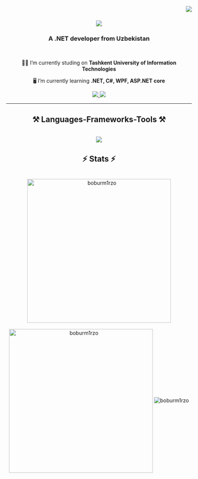 <img align="right" src="https://visitor-badge.laobi.icu/badge?page_id=Boburmirzo" />

<h1 align="center">
    <img src="https://readme-typing-svg.herokuapp.com/?font=Righteous&size=35&center=true&vCenter=true&width=500&height=70&duration=5000&lines=Hi+There!+👋;+I'm+Boburmirzo!;+Welcom+to+my+github+page!" />
</h1>

<h3 align="center">A .NET developer from Uzbekistan</h3>

<br/>

<div align="center">
 
 👨‍🎓 I’m currently studing on **Tashkent University of Information Technologies**
 
 🖥️ I’m currently learning **.NET, C#, WPF, ASP.NET core**

 </div>

 <div align="center"> 
  <a href="mailto:boburbobyev3@gmail.com">
    <img src="https://img.shields.io/badge/Gmail-333333?style=for-the-badge&logo=gmail&logoColor=red" />
  </a>
  <a href="https://linkedin.com/in/Boburm1rzo-Boboyev" target="_blank">
    <img src="https://img.shields.io/badge/LinkedIn-0077B5?style=for-the-badge&logo=linkedin&logoColor=white" target="_blank" />
  </a>
 
</div>
 <hr/>

 <h2 align="center">⚒️ Languages-Frameworks-Tools ⚒️</h2>
<br/>
<div align=center>
    <img src="https://skillicons.dev/icons?i=cs,dotnet,github,postgres,visualstudio,windows,mysql,postman" />
  </div>
  <h2 align="center">⚡ Stats ⚡</h2>
  <br/>
<div align=center>
   <img align=center width=390 src="https://github-readme-stats.vercel.app/api/top-langs?username=boburm1rzo&show_icons=true&locale=en&layout=compact&theme=react&border_radius=10&size_weight=0.5&count_weight=0.5" alt="boburm1rzo" />
</div>
    <br/>
<div align=center>
    <img width=390 align=center  src="https://github-readme-stats.vercel.app/api?username=boburm1rzo&count_private=true&show_icons=true&locale=en&theme=react&rank_icon=github&border_radius=10" alt="boburm1rzo" />
    <img  src="https://github-readme-streak-stats.herokuapp.com/?user=boburm1rzo&count_private=true&theme=react&border_radius=10" alt="boburm1rzo" />
  </div>

